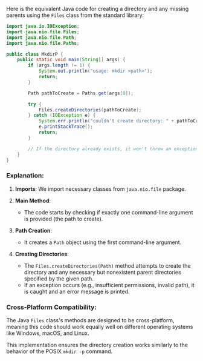 Here is the equivalent Java code for creating a directory and any missing parents using the `Files` class from the standard library:

```java
import java.io.IOException;
import java.nio.file.Files;
import java.nio.file.Path;
import java.nio.file.Paths;

public class MkdirP {
    public static void main(String[] args) {
        if (args.length != 1) {
            System.out.println("usage: mkdir <path>");
            return;
        }

        Path pathToCreate = Paths.get(args[0]);

        try {
            Files.createDirectories(pathToCreate);
        } catch (IOException e) {
            System.err.println("couldn't create directory: " + pathToCreate.toString());
            e.printStackTrace();
            return;
        }

        // If the directory already exists, it won't throw an exception.
    }
}
```

### Explanation:

1. **Imports**: We import necessary classes from `java.nio.file` package.

2. **Main Method**:
   - The code starts by checking if exactly one command-line argument is provided (the path to create).
   
3. **Path Creation**:
   - It creates a `Path` object using the first command-line argument.
   
4. **Creating Directories**:
   - The `Files.createDirectories(Path)` method attempts to create the directory and any necessary but nonexistent parent directories specified by the given path.
   - If an exception occurs (e.g., insufficient permissions, invalid path), it is caught and an error message is printed.

### Cross-Platform Compatibility:
The Java `Files` class's methods are designed to be cross-platform, meaning this code should work equally well on different operating systems like Windows, macOS, and Linux. 

This implementation ensures the directory creation works similarly to the behavior of the POSIX `mkdir -p` command.
